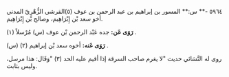 ٥٩٦٤ -** س:** المسور بن إبراهيم بن عبد الرحمن بن عوف (٥)القرشي الزُّهْرِيّ المدني أخو سعد بْن إِبْرَاهِيم، وصالح بْن إِبْرَاهِيم.

**رَوَى عَن:** جده عَبْد الرحمن بْن عوف (س) مُرْسلاً (١) .

**رَوَى عَنه:** أخوه سعد بْن إبراهيم (٢) (س) .

روى له النَّسَائي حديث "لا يغرم صاحب السرقة إذا أقيم عليه الحد (٣) "وَقَال: هذا مرسل، وليس بثابت.